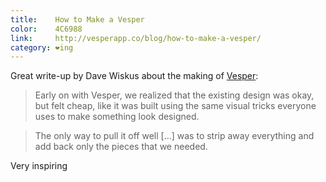 ```yaml
---
title:    How to Make a Vesper
color:    4C6988
link:     http://vesperapp.co/blog/how-to-make-a-vesper/
category: ❤ing
---
```


Great write-up by Dave Wiskus about the making of [Vesper](http://vesperapp.co):

> Early on with Vesper, we realized that the existing design was okay, but felt
> cheap, like it was built using the same visual tricks everyone uses to make
> something look designed.

> The only way to pull it off well […] was to strip away everything and add back
> only the pieces that we needed.

Very inspiring
